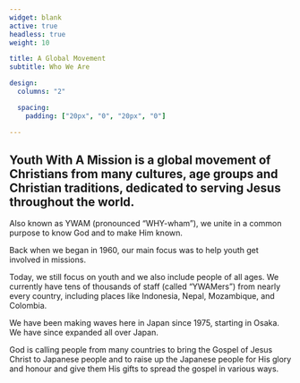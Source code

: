 ```yaml
---
widget: blank
active: true
headless: true
weight: 10

title: A Global Movement
subtitle: Who We Are

design:
  columns: "2"

  spacing:
    padding: ["20px", "0", "20px", "0"]

---
```


## Youth With A Mission is a global movement of Christians from many cultures, age groups and Christian traditions, dedicated to serving Jesus throughout the world.

Also known as YWAM (pronounced “WHY-wham”), we unite in a common purpose to know God and to make Him known.

Back when we began in 1960, our main focus was to help youth get involved in missions.

Today, we still focus on youth and we also include people of all ages. We currently have tens of thousands of staff (called “YWAMers”) from nearly every country, including places like Indonesia, Nepal, Mozambique, and Colombia.

We have been making waves here in Japan since 1975, starting in Osaka. We have since expanded all over Japan.

God is calling people from many countries to bring the Gospel of Jesus Christ to Japanese people and to raise up the Japanese people for His glory and honour and give them His gifts to spread the gospel in various ways.
